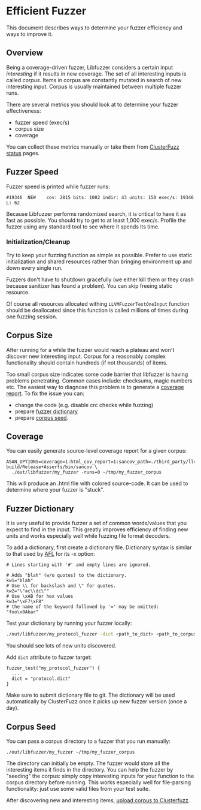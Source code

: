 # Efficient Fuzzer

This document describes ways to determine your fuzzer efficiency and ways 
to improve it.

## Overview

Being a coverage-driven fuzzer, Libfuzzer considers a certain input *interesting*
if it results in new coverage. The set of all interesting inputs is called 
*corpus*. 
Items in corpus are constantly mutated in search of new interesting input.
Corpus is usually maintained between multiple fuzzer runs.

There are several metrics you should look at to determine your fuzzer effectiveness:

* fuzzer speed (exec/s)
* corpus size
* coverage

You can collect these metrics manually or take them from [ClusterFuzz status]
pages.

## Fuzzer Speed

Fuzzer speed is printed while fuzzer runs:

```
#19346  NEW    cov: 2815 bits: 1082 indir: 43 units: 150 exec/s: 19346 L: 62
```

Because Libfuzzer performs randomized search, it is critical to have it as fast
as possible. You should try to get to at least 1,000 exec/s. Profile the fuzzer
using any standard tool to see where it spends its time.

### Initialization/Cleanup

Try to keep your fuzzing function as simple as possible. Prefer to use static
initialization and shared resources rather than bringing environment up and down
every single run.

Fuzzers don't have to shutdown gracefully (we either kill them or they crash
because sanitizer has found a problem). You can skip freeing static resource.

Of course all resources allocated withing `LLVMFuzzerTestOneInput` function
should be deallocated since this function is called millions of times during
one fuzzing session.


## Corpus Size

After running for a while the fuzzer would reach a plateau and won't discover
new interesting input. Corpus for a reasonably complex functionality
should contain hundreds (if not thousands) of items.

Too small corpus size indicates some code barrier that
libfuzzer is having problems penetrating. Common cases include: checksums,
magic numbers etc. The easiest way to diagnose this problem is to generate a 
[coverage report](#Coverage). To fix the issue you can:

* change the code (e.g. disable crc checks while fuzzing)
* prepare [fuzzer dictionary](#Fuzzer-Dictionary)
* prepare [corpus seed](#Corpus-Seed).

## Coverage

You can easily generate source-level coverage report for a given corpus:

```
ASAN_OPTIONS=coverage=1:html_cov_report=1:sancov_path=./third_party/llvm-build/Release+Asserts/bin/sancov \
  ./out/libfuzzer/my_fuzzer -runs=0 ~/tmp/my_fuzzer_corpus
```

This will produce an .html file with colored source-code. It can be used to
determine where your fuzzer is "stuck".

## Fuzzer Dictionary

It is very useful to provide fuzzer a set of common words/values that you expect
to find in the input. This greatly improves efficiency of finding new units and
works especially well while fuzzing file format decoders.

To add a dictionary, first create a dictionary file.
Dictionary syntax is similar to that used by [AFL] for its -x option:
```
# Lines starting with '#' and empty lines are ignored.

# Adds "blah" (w/o quotes) to the dictionary.
kw1="blah"
# Use \\ for backslash and \" for quotes.
kw2="\"ac\\dc\""
# Use \xAB for hex values
kw3="\xF7\xF8"
# the name of the keyword followed by '=' may be omitted:
"foo\x0Abar"
```

Test your dictionary by running your fuzzer locally:
```bash
./out/libfuzzer/my_protocol_fuzzer -dict <path_to_dict> <path_to_corpus>
```
You should see lots of new units discovered.

Add `dict` attribute to fuzzer target:

```
fuzzer_test("my_protocol_fuzzer") {
  ...
  dict = "protocol.dict"
}
```

Make sure to submit dictionary file to git. The dictionary will be used
automatically by ClusterFuzz once it picks up new fuzzer version (once a day).



## Corpus Seed

You can pass a corpus directory to a fuzzer that you run manually:

```
./out/libfuzzer/my_fuzzer ~/tmp/my_fuzzer_corpus
```

The directory can initially be empty. The fuzzer would store all the interesting
items it finds in the directory. You can help the fuzzer by "seeding" the corpus:
simply copy interesting inputs for your function to the corpus directory before
running. This works especially well for file-parsing functionality: just
use some valid files from your test suite.

After discovering new and interesting items, [upload corpus to Clusterfuzz].


[ClusterFuzz status]: ./clusterfuzz.md#Status-Links
[upload corpus to Clusterfuzz]: ./clusterfuzz.md#Upload-Corpus
[AFL]: http://lcamtuf.coredump.cx/afl/
